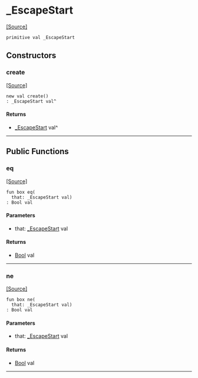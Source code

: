 # _EscapeStart
<span class="source-link">[[Source]](src/term/ansi_term.md#L-0-12)</span>
```pony
primitive val _EscapeStart
```

## Constructors

### create
<span class="source-link">[[Source]](src/term/ansi_term.md#L-0-12)</span>


```pony
new val create()
: _EscapeStart val^
```

#### Returns

* [_EscapeStart](term-_EscapeStart.md) val^

---

## Public Functions

### eq
<span class="source-link">[[Source]](src/term/ansi_term.md#L-0-13)</span>


```pony
fun box eq(
  that: _EscapeStart val)
: Bool val
```
#### Parameters

*   that: [_EscapeStart](term-_EscapeStart.md) val

#### Returns

* [Bool](builtin-Bool.md) val

---

### ne
<span class="source-link">[[Source]](src/term/ansi_term.md#L-0-13)</span>


```pony
fun box ne(
  that: _EscapeStart val)
: Bool val
```
#### Parameters

*   that: [_EscapeStart](term-_EscapeStart.md) val

#### Returns

* [Bool](builtin-Bool.md) val

---

